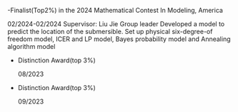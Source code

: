 -Finalist(Top2%) in the 2024 Mathematical Contest In Modeling, America</p>02/2024-02/2024     Supervisor: Liu Jie   Group leader   Developed a model to predict the location of the submersible.   Set up physical six-degree-of freedom model, ICER and LP model, Bayes probability model and Annealing algorithm model

- Distinction Award(top 3%)</p>08/2023

- Distinction Award(top 3%)</p>09/2023

 